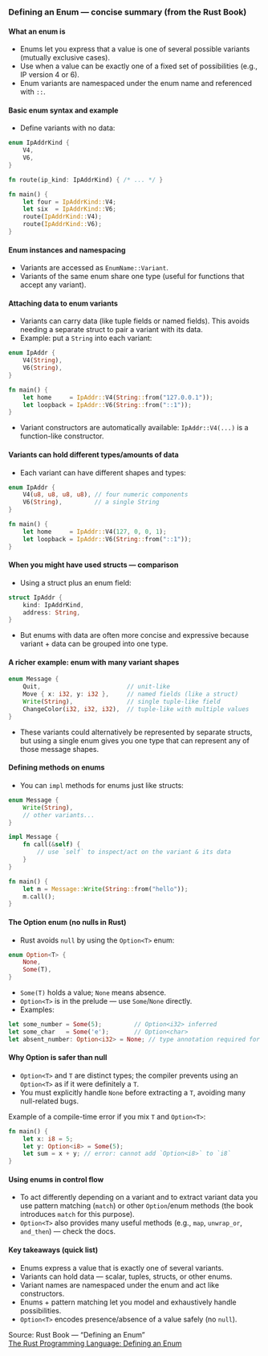 ### Defining an Enum — concise summary (from the Rust Book)

#### What an enum is
- Enums let you express that a value is one of several possible variants (mutually exclusive cases).
- Use when a value can be exactly one of a fixed set of possibilities (e.g., IP version 4 or 6).
- Enum variants are namespaced under the enum name and referenced with `::`.

#### Basic enum syntax and example
- Define variants with no data:
```rust
enum IpAddrKind {
    V4,
    V6,
}

fn route(ip_kind: IpAddrKind) { /* ... */ }

fn main() {
    let four = IpAddrKind::V4;
    let six  = IpAddrKind::V6;
    route(IpAddrKind::V4);
    route(IpAddrKind::V6);
}
```

#### Enum instances and namespacing
- Variants are accessed as `EnumName::Variant`.
- Variants of the same enum share one type (useful for functions that accept any variant).

#### Attaching data to enum variants
- Variants can carry data (like tuple fields or named fields). This avoids needing a separate struct to pair a variant with its data.
- Example: put a `String` into each variant:
```rust
enum IpAddr {
    V4(String),
    V6(String),
}

fn main() {
    let home     = IpAddr::V4(String::from("127.0.0.1"));
    let loopback = IpAddr::V6(String::from("::1"));
}
```
- Variant constructors are automatically available: `IpAddr::V4(...)` is a function-like constructor.

#### Variants can hold different types/amounts of data
- Each variant can have different shapes and types:
```rust
enum IpAddr {
    V4(u8, u8, u8, u8), // four numeric components
    V6(String),         // a single String
}

fn main() {
    let home     = IpAddr::V4(127, 0, 0, 1);
    let loopback = IpAddr::V6(String::from("::1"));
}
```

#### When you might have used structs — comparison
- Using a struct plus an enum field:
```rust
struct IpAddr {
    kind: IpAddrKind,
    address: String,
}
```
- But enums with data are often more concise and expressive because variant + data can be grouped into one type.

#### A richer example: enum with many variant shapes
```rust
enum Message {
    Quit,                        // unit-like
    Move { x: i32, y: i32 },     // named fields (like a struct)
    Write(String),               // single tuple-like field
    ChangeColor(i32, i32, i32),  // tuple-like with multiple values
}
```
- These variants could alternatively be represented by separate structs, but using a single enum gives you one type that can represent any of those message shapes.

#### Defining methods on enums
- You can `impl` methods for enums just like structs:
```rust
enum Message {
    Write(String),
    // other variants...
}

impl Message {
    fn call(&self) {
        // use `self` to inspect/act on the variant & its data
    }
}

fn main() {
    let m = Message::Write(String::from("hello"));
    m.call();
}
```

#### The Option<T> enum (no nulls in Rust)
- Rust avoids `null` by using the `Option<T>` enum:
```rust
enum Option<T> {
    None,
    Some(T),
}
```
- `Some(T)` holds a value; `None` means absence.
- `Option<T>` is in the prelude — use `Some`/`None` directly.
- Examples:
```rust
let some_number = Some(5);         // Option<i32> inferred
let some_char   = Some('e');       // Option<char>
let absent_number: Option<i32> = None; // type annotation required for None
```

#### Why Option<T> is safer than null
- `Option<T>` and `T` are distinct types; the compiler prevents using an `Option<T>` as if it were definitely a `T`.
- You must explicitly handle `None` before extracting a `T`, avoiding many null-related bugs.

Example of a compile-time error if you mix `T` and `Option<T>`:
```rust
fn main() {
    let x: i8 = 5;
    let y: Option<i8> = Some(5);
    let sum = x + y; // error: cannot add `Option<i8>` to `i8`
}
```

#### Using enums in control flow
- To act differently depending on a variant and to extract variant data you use pattern matching (`match`) or other `Option`/enum methods (the book introduces `match` for this purpose).
- `Option<T>` also provides many useful methods (e.g., `map`, `unwrap_or`, `and_then`) — check the docs.

#### Key takeaways (quick list)
- Enums express a value that is exactly one of several variants.
- Variants can hold data — scalar, tuples, structs, or other enums.
- Variant names are namespaced under the enum and act like constructors.
- Enums + pattern matching let you model and exhaustively handle possibilities.
- `Option<T>` encodes presence/absence of a value safely (no `null`).

Source: Rust Book — “Defining an Enum”  
[The Rust Programming Language: Defining an Enum](https://doc.rust-lang.org/book/ch06-01-defining-an-enum.html)

